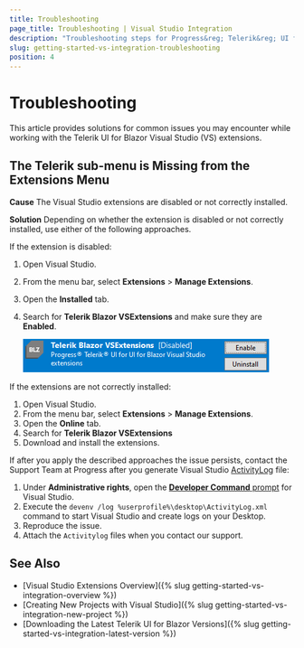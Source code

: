 ```yaml
---
title: Troubleshooting
page_title: Troubleshooting | Visual Studio Integration
description: "Troubleshooting steps for Progress&reg; Telerik&reg; UI for Blazor Visual Studio extensions.".
slug: getting-started-vs-integration-troubleshooting
position: 4
---
```


# Troubleshooting

This article provides solutions for common issues you may encounter while working with the Telerik UI for Blazor Visual Studio (VS) extensions.

## The Telerik sub-menu is Missing from the Extensions Menu

**Cause** The Visual Studio extensions are disabled or not correctly installed.

**Solution** Depending on whether the extension is disabled or not correctly installed, use either of the following approaches.

If the extension is disabled:

1. Open Visual Studio.
1. From the menu bar, select **Extensions** > **Manage Extensions**.
1. Open the **Installed** tab.
1. Search for **Telerik Blazor VSExtensions** and make sure they are **Enabled**.

    ![Troubleshooting when the VS extension is disabled](images/enable-extensions.png)

If the extensions are not correctly installed:

1. Open Visual Studio.
1. From the menu bar, select **Extensions** > **Manage Extensions**.
1. Open the **Online** tab.
1. Search for **Telerik Blazor VSExtensions**
1. Download and install the extensions.

If after you apply the described approaches the issue persists, contact the Support Team at Progress after you generate Visual Studio [ActivityLog](https://docs.microsoft.com/en-us/visualstudio/ide/reference/log-devenv-exe?view=vs-2019) file:

1. Under **Administrative rights**, open the [**Developer Command** prompt](https://docs.microsoft.com/en-us/dotnet/framework/tools/developer-command-prompt-for-vs) for Visual Studio.
1. Execute the `devenv /log %userprofile%\desktop\ActivityLog.xml` command to start Visual Studio and create logs on your Desktop.
1. Reproduce the issue.
1. Attach the `Activitylog` files when you contact our support.

## See Also

* [Visual Studio Extensions Overview]({% slug getting-started-vs-integration-overview %})
* [Creating New Projects with Visual Studio]({% slug getting-started-vs-integration-new-project %})
* [Downloading the Latest Telerik UI for Blazor Versions]({% slug getting-started-vs-integration-latest-version %})
